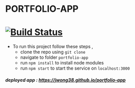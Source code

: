 # PORTFOLIO-APP 
# [![Build Status](https://travis-ci.org/jwong38/portfolio-app.svg?branch=master)](https://travis-ci.org/jwong38/portfolio-app)

- To run this project follow these steps , 
  - clone the repo using `git clone`
  - navigate to folder `portfolio-app`
  - run `npm install` to install node modules
  - run `npm start` to start the service on `localhost:3000`
    
##### deployed app : https://jwong38.github.io/portfolio-app